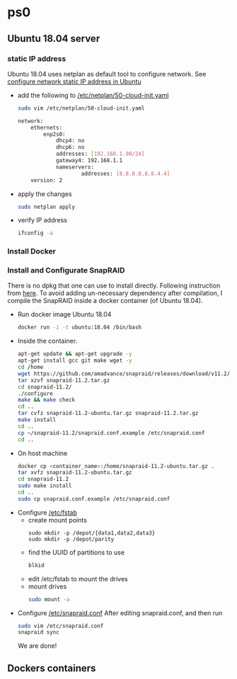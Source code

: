 # ps0 #

## Ubuntu 18.04 server ##

### static IP address ###

Ubuntu 18.04 uses netplan as default tool to configure network. See [configure network static IP address in Ubuntu](https://www.tecmint.com/configure-network-static-ip-address-in-ubuntu/)

* add the following to [/etc/netplan/50-cloud-init.yaml](50-cloud-init.yaml)
  ```sh
  sudo vim /etc/netplan/50-cloud-init.yaml
  ```

  ```sh
  network:
      ethernets:
          enp2s0:
              dhcp4: no
              dhcp6: no
              addresses: [192.168.1.90/24]
              gateway4: 192.168.1.1
              nameservers:
                      addresses: [8.8.8.8,8.8.4.4]
      version: 2
  ```
* apply the changes
  ```sh
  sudo netplan apply
  ```
* verify IP address
  ```sh
  ifconfig -a
  ```
  
### Install Docker ###

### Install and Configurate SnapRAID ###

There is no dpkg that one can use to install directly. Following instruction from [here](https://zackreed.me/setting-up-snapraid-on-ubuntu/). To avoid adding un-necessary dependency after compilation, I compile the SnapRAID inside a docker container (of Ubuntu 18.04). 

* Run docker image Ubuntu 18.04
  ```sh
  docker run -i -t ubuntu:18.04 /bin/bash
  ```
* Inside the container.
  ```sh
  apt-get update && apt-get upgrade -y
  apt-get install gcc git make wget -y
  cd /home
  wget https://github.com/amadvance/snapraid/releases/download/v11.2/snapraid-11.2.tar.gz
  tar xzvf snapraid-11.2.tar.gz
  cd snapraid-11.2/
  ./configure
  make && make check
  cd ..
  tar cvfz snapraid-11.2-ubuntu.tar.gz snapraid-11.2.tar.gz
  make install
  cd ..
  cp ~/snapraid-11.2/snapraid.conf.example /etc/snapraid.conf
  cd ..
  ```
* On host machine
  ```sh
  docker cp <container_name>:/home/snapraid-11.2-ubuntu.tar.gz .
  tar xvfz snapraid-11.2-ubuntu.tar.gz
  cd snapraid-11.2
  sudo make install
  cd ..
  sudo cp snapraid.conf.example /etc/snapraid.conf
  ```
* Configure [/etc/fstab](fstab)
  * create mount points
    ```
    sudo mkdir -p /depot/{data1,data2,data3}
    sudo mkdir -p /depot/parity
    ```
  * find the UUID of partitions to use
    ```sh
    blkid
    ```
  * edit /etc/fstab to mount the drives
  * mount drives
    ```sh
    sudo mount -a
    ```
* Configure [/etc/snapraid.conf](snapraid.conf)
  After editing snapraid.conf, and then run 
  ```sh
  sudo vim /etc/snapraid.conf
  snapraid sync
  ```
  We are done!
  
## Dockers containers ##
